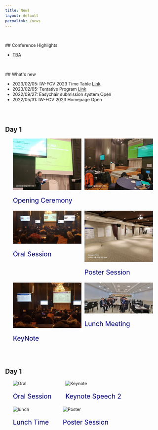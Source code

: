 ```yaml
---
title: News
layout: default
permalink: /news
---
```


<div style="height: 1rem;"></div>
<div class="hr"></div>
<div style="height: 1rem;"></div>
## Conference Highlights

+ [TBA](#)

<div style="height: 1rem;"></div>
<div class="hr"></div>
<div style="height: 1rem;"></div>
## What's new

+ 2023/02/05: IW-FCV 2023 Time Table [Link](/assets/IWFCV2023_program_book(0212-1).pdf)
+ 2023/02/05: Tentative Program [Link](/assets/IWFCV2023_program_book(0212-1).pdf)
+ 2022/09/27: Easychair submission system Open
+ 2022/05/31: IW-FCV 2023 Homepage Open

<div style="height: 1rem;"></div>
<div class="hr"></div>
<div style="height: 1rem;"></div>

## Day 1

<div style="display: flex; flex-direction: row; margin: 0 5% 0 5%;">
    <div style="width:auto; height:40%; float:left; display: flex; flex-direction: column;">
        <div  style="display: flex; flex-direction: row;">
            <img style="border-radius: 0em; max-width: 100%; height: auto; display: block; box-shadow: 0px 0px 0px 0px rgba(0, 0, 0, .5);" src="/assets/img/Opening1.jpeg" alt="Opening">
        </div>
        <p style="font-size: 150%; color:Navy">Opening Ceremony</p>
    </div>
    <div style="width:10%"></div>
    <div style="width:auto; height:40%; float:left; display: flex; flex-direction: column;">
        <div  style="display: flex; flex-direction: row;">
            <img style="border-radius: 0em; max-width: 100%; height: auto; display: block; box-shadow: 0px 0px 0px 0px rgba(0, 0, 0, .5);" src="/assets/img/Opening2.jpeg" alt="Opening">
        </div>
    </div>
</div>
<div style="display: flex; flex-direction: row; margin: 0 5% 0 5%;">
    <div style="width:auto; height:40%; float:left; display: flex; flex-direction: column;">
        <div  style="display: flex; flex-direction: row;">
            <img style="border-radius: 0em; max-width: 100%; height: auto; display: block; box-shadow: 0px 0px 0px 0px rgba(0, 0, 0, .5);" src="/assets/img/OralSession.jpeg" alt="Oral">
        </div>
        <p style="font-size: 150%; color:Navy">Oral Session</p>
    </div>
    <div style="width:10%"></div>
    <div style="width:auto; height:40%; float:left; display: flex; flex-direction: column;">
        <div  style="display: flex; flex-direction: row;">
            <img style="border-radius: 0em; max-width: 100%; height: auto; display: block; box-shadow: 0px 0px 0px 0px rgba(0, 0, 0, .5);" src="/assets/img/PosterSession.jpeg" alt="Poster">
        </div>
        <p style="font-size: 150%; color:Navy">Poster Session</p>
    </div>
</div>
<div style="display: flex; flex-direction: row; margin: 0 5% 0 5%;">
    <div style="width:auto; height:40%; float:left; display: flex; flex-direction: column;">
        <div  style="display: flex; flex-direction: row;">
            <img style="border-radius: 0em; max-width: 100%; height: auto; display: block; box-shadow: 0px 0px 0px 0px rgba(0, 0, 0, .5);" src="/assets/img/Keynote.jpeg" alt="Keynote">
        </div>
        <p style="font-size: 150%; color:Navy">KeyNote</p>
    </div>
    <div style="width:10%"></div>
    <div style="width:auto; height:40%; float:left; display: flex; flex-direction: column;">
        <div  style="display: flex; flex-direction: row;">
            <img style="border-radius: 0em; max-width: 100%; height: auto; display: block; box-shadow: 0px 0px 0px 0px rgba(0, 0, 0, .5);" src="/assets/img/lunchMeeting.jpeg" alt="lunch">
        </div>
        <p style="font-size: 150%; color:Navy">Lunch Meeting</p>
    </div>
</div>

<div style="height: 1rem;"></div>
<div class="hr"></div>
<div style="height: 1rem;"></div>

## Day 1

<div style="display: flex; flex-direction: row; margin: 0 5% 0 5%;">
    <div style="width:auto; height:40%; float:left; display: flex; flex-direction: column;">
        <div  style="display: flex; flex-direction: row;">
            <img style="border-radius: 0em; max-width: 100%; height: auto; display: block; box-shadow: 0px 0px 0px 0px rgba(0, 0, 0, .5);" src="/assets/img/Oral2.jpeg" alt="Oral">
        </div>
        <p style="font-size: 150%; color:Navy">Oral Session</p>
    </div>
    <div style="width:10%"></div>
    <div style="width:auto; height:40%; float:left; display: flex; flex-direction: column;">
        <div  style="display: flex; flex-direction: row;">
            <img style="border-radius: 0em; max-width: 100%; height: auto; display: block; box-shadow: 0px 0px 0px 0px rgba(0, 0, 0, .5);" src="/assets/img/Keynote2.jpeg" alt="Keynote">
        </div>
        <p style="font-size: 150%; color:Navy">Keynote Speech 2</p>
    </div>
</div>
<div style="display: flex; flex-direction: row; margin: 0 5% 0 5%;">
    <div style="width:auto; height:40%; float:left; display: flex; flex-direction: column;">
        <div  style="display: flex; flex-direction: row;">
            <img style="border-radius: 0em; max-width: 100%; height: auto; display: block; box-shadow: 0px 0px 0px 0px rgba(0, 0, 0, .5);" src="/assets/img/lunch.jpeg" alt="lunch">
        </div>
        <p style="font-size: 150%; color:Navy">Lunch Time</p>
    </div>
    <div style="width:10%"></div>
    <div style="width:auto; height:40%; float:left; display: flex; flex-direction: column;">
        <div  style="display: flex; flex-direction: row;">
            <img style="border-radius: 0em; max-width: 100%; height: auto; display: block; box-shadow: 0px 0px 0px 0px rgba(0, 0, 0, .5);" src="/assets/img/Poster2.jpeg" alt="Poster">
        </div>
        <p style="font-size: 150%; color:Navy">Poster Session</p>
    </div>
</div>